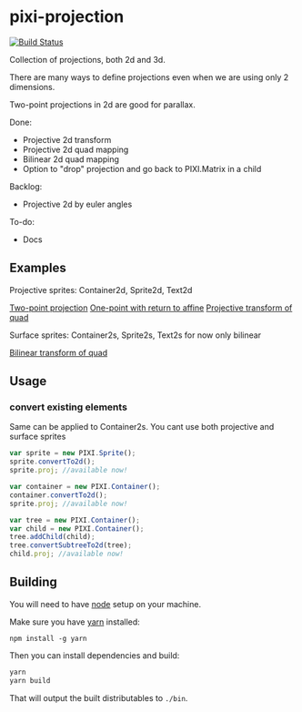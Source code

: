 # pixi-projection

[![Build Status](https://travis-ci.org/pixijs/pixi-projection.svg?branch=master)](https://travis-ci.org/pixijs/pixi-projection)

Collection of projections, both 2d and 3d. 

There are many ways to define projections even when we are using only 2 dimensions. 

Two-point projections in 2d are good for parallax.

Done:

- Projective 2d transform
- Projective 2d quad mapping
- Bilinear 2d quad mapping
- Option to "drop" projection and go back to PIXI.Matrix in a child

Backlog:

- Projective 2d by euler angles

To-do:

- Docs

## Examples

Projective sprites: Container2d, Sprite2d, Text2d

[Two-point projection](http://pixijs.github.io/examples/#/projection/basic.js)
[One-point with return to affine](http://pixijs.github.io/examples/#/projection/plane.js)
[Projective transform of quad](http://pixijs.github.io/examples/#/projection/quad-homo.js)

Surface sprites: Container2s, Sprite2s, Text2s for now only bilinear

[Bilinear transform of quad](http://pixijs.github.io/examples/#/projection/quad-bi.js)

## Usage

### convert existing elements

Same can be applied to Container2s. You cant use both projective and surface sprites

```js
var sprite = new PIXI.Sprite();
sprite.convertTo2d();
sprite.proj; //available now!

var container = new PIXI.Container();
container.convertTo2d();
sprite.proj; //available now!

var tree = new PIXI.Container();
var child = new PIXI.Container();
tree.addChild(child);
tree.convertSubtreeTo2d(tree);
child.proj; //available now!
```

## Building

You will need to have [node][node] setup on your machine.

Make sure you have [yarn][yarn] installed:

    npm install -g yarn

Then you can install dependencies and build:

```bash
yarn
yarn build
```

That will output the built distributables to `./bin`.

[node]:             https://nodejs.org/
[typescript]:       https://www.typescriptlang.org/
[yarn]:             https://yarnpkg.com
